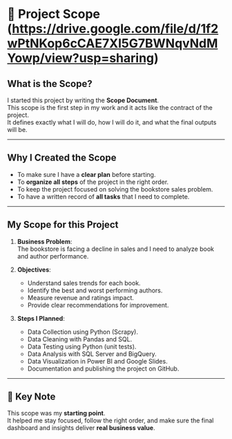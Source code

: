 # 📌 Project Scope (https://drive.google.com/file/d/1f2wPtNKop6cCAE7Xl5G7BWNqvNdMYowp/view?usp=sharing)

##  What is the Scope?
I started this project by writing the **Scope Document**.  
This scope is the first step in my work and it acts like the contract of the project.  
It defines exactly what I will do, how I will do it, and what the final outputs will be.  

---

##  Why I Created the Scope
- To make sure I have a **clear plan** before starting.  
- To **organize all steps** of the project in the right order.  
- To keep the project focused on solving the bookstore sales problem.  
- To have a written record of **all tasks** that I need to complete.  

---

##  My Scope for this Project
1. **Business Problem**:  
   The bookstore is facing a decline in sales and I need to analyze book and author performance.  

2. **Objectives**:  
   - Understand sales trends for each book.  
   - Identify the best and worst performing authors.  
   - Measure revenue and ratings impact.  
   - Provide clear recommendations for improvement.  

3. **Steps I Planned**:  
   - Data Collection using Python (Scrapy).  
   - Data Cleaning with Pandas and SQL.  
   - Data Testing using Python (unit tests).  
   - Data Analysis with SQL Server and BigQuery.  
   - Data Visualization in Power BI and Google Slides.  
   - Documentation and publishing the project on GitHub.  

---

## 🔹 Key Note
This scope was my **starting point**.  
It helped me stay focused, follow the right order, and make sure the final dashboard and insights deliver **real business value**.
